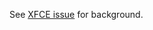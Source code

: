See [XFCE issue](https://gitlab.xfce.org/xfce/xfce4-power-manager/-/issues/100#note_41990) for background.
